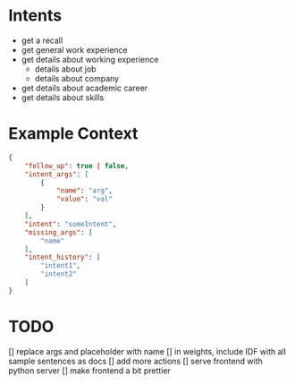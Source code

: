 # Intents
- get a recall
- get general work experience
- get details about working experience
    - details about job
    - details about company
- get details about academic career
- get details about skills

# Example Context
```json
{
    "follow_up": true | false,
    "intent_args": [
        {
            "name": "arg",
            "value": "val" 
        }
    ],
    "intent": "someIntent",
    "missing_args": [
        "name"
    ],
    "intent_history": [
        "intent1", 
        "intent2"
    ]
}
```

# TODO
[] replace args and placeholder with name
[] in weights, include IDF with all sample sentences as docs
[] add more actions
[] serve frontend with python server
[] make frontend a bit prettier